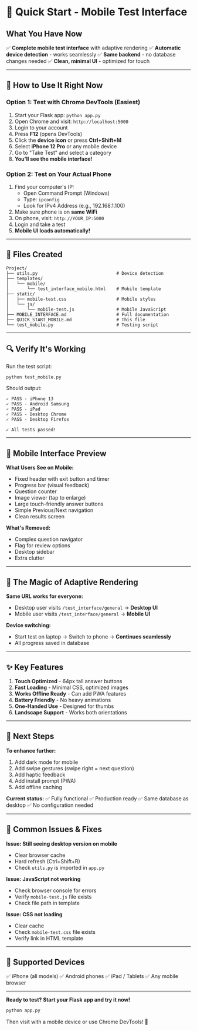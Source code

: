 # 🚀 Quick Start - Mobile Test Interface

## What You Have Now

✅ **Complete mobile test interface** with adaptive rendering
✅ **Automatic device detection** - works seamlessly
✅ **Same backend** - no database changes needed
✅ **Clean, minimal UI** - optimized for touch

---

## 🎯 How to Use It Right Now

### Option 1: Test with Chrome DevTools (Easiest)
1. Start your Flask app: `python app.py`
2. Open Chrome and visit: `http://localhost:5000`
3. Login to your account
4. Press **F12** (opens DevTools)
5. Click the **device icon** or press **Ctrl+Shift+M**
6. Select **iPhone 12 Pro** or any mobile device
7. Go to "Take Test" and select a category
8. **You'll see the mobile interface!**

### Option 2: Test on Your Actual Phone
1. Find your computer's IP:
   - Open Command Prompt (Windows)
   - Type: `ipconfig`
   - Look for IPv4 Address (e.g., 192.168.1.100)
2. Make sure phone is on **same WiFi**
3. On phone, visit: `http://YOUR_IP:5000`
4. Login and take a test
5. **Mobile UI loads automatically!**

---

## 📁 Files Created

```
Project/
├── utils.py                              # Device detection
├── templates/
│   └── mobile/
│       └── test_interface_mobile.html    # Mobile template
├── static/
│   ├── mobile-test.css                   # Mobile styles
│   └── js/
│       └── mobile-test.js                # Mobile JavaScript
├── MOBILE_INTERFACE.md                   # Full documentation
├── QUICK_START_MOBILE.md                 # This file
└── test_mobile.py                        # Testing script
```

---

## 🔍 Verify It's Working

Run the test script:
```bash
python test_mobile.py
```

Should output:
```
✓ PASS - iPhone 13
✓ PASS - Android Samsung
✓ PASS - iPad
✓ PASS - Desktop Chrome
✓ PASS - Desktop Firefox

✓ All tests passed!
```

---

## 🎨 Mobile Interface Preview

**What Users See on Mobile:**
- Fixed header with exit button and timer
- Progress bar (visual feedback)
- Question counter
- Image viewer (tap to enlarge)
- Large touch-friendly answer buttons
- Simple Previous/Next navigation
- Clean results screen

**What's Removed:**
- Complex question navigator
- Flag for review options
- Desktop sidebar
- Extra clutter

---

## 🔄 The Magic of Adaptive Rendering

**Same URL works for everyone:**
- Desktop user visits `/test_interface/general` → **Desktop UI**
- Mobile user visits `/test_interface/general` → **Mobile UI**

**Device switching:**
- Start test on laptop → Switch to phone → **Continues seamlessly**
- All progress saved in database

---

## ✨ Key Features

1. **Touch Optimized** - 64px tall answer buttons
2. **Fast Loading** - Minimal CSS, optimized images
3. **Works Offline Ready** - Can add PWA features
4. **Battery Friendly** - No heavy animations
5. **One-Handed Use** - Designed for thumbs
6. **Landscape Support** - Works both orientations

---

## 🎯 Next Steps

**To enhance further:**
1. Add dark mode for mobile
2. Add swipe gestures (swipe right = next question)
3. Add haptic feedback
4. Add install prompt (PWA)
5. Add offline caching

**Current status:**
✅ Fully functional
✅ Production ready
✅ Same database as desktop
✅ No configuration needed

---

## 🐛 Common Issues & Fixes

**Issue: Still seeing desktop version on mobile**
- Clear browser cache
- Hard refresh (Ctrl+Shift+R)
- Check `utils.py` is imported in `app.py`

**Issue: JavaScript not working**
- Check browser console for errors
- Verify `mobile-test.js` file exists
- Check file path in template

**Issue: CSS not loading**
- Clear cache
- Check `mobile-test.css` file exists
- Verify link in HTML template

---

## 📱 Supported Devices

✅ iPhone (all models)
✅ Android phones
✅ iPad / Tablets
✅ Any mobile browser

---

**Ready to test? Start your Flask app and try it now!**

```bash
python app.py
```

Then visit with a mobile device or use Chrome DevTools! 🎉

